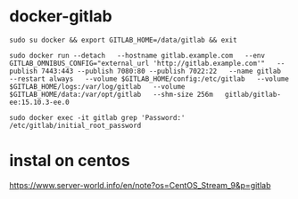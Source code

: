 # docker-gitlab

```
sudo su docker && export GITLAB_HOME=/data/gitlab && exit

sudo docker run --detach   --hostname gitlab.example.com   --env GITLAB_OMNIBUS_CONFIG="external_url 'http://gitlab.example.com'"   --publish 7443:443 --publish 7080:80 --publish 7022:22   --name gitlab   --restart always   --volume $GITLAB_HOME/config:/etc/gitlab   --volume $GITLAB_HOME/logs:/var/log/gitlab   --volume $GITLAB_HOME/data:/var/opt/gitlab   --shm-size 256m   gitlab/gitlab-ee:15.10.3-ee.0

sudo docker exec -it gitlab grep 'Password:' /etc/gitlab/initial_root_password
```

# instal on centos
https://www.server-world.info/en/note?os=CentOS_Stream_9&p=gitlab